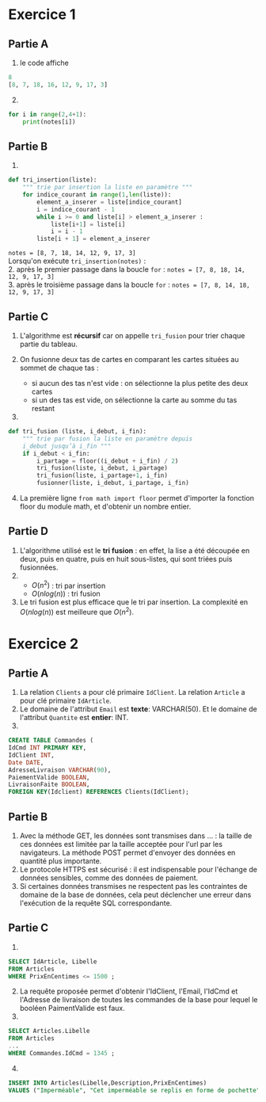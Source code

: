# Exercice 1
## Partie A

1. le code affiche
```python
8
[8, 7, 18, 16, 12, 9, 17, 3]
```

2.
```python
for i in range(2,4+1):
    print(notes[i])
```
## Partie B
1.
```python
def tri_insertion(liste):
    """ trie par insertion la liste en paramètre """
    for indice_courant in range(1,len(liste)):
        element_a_inserer = liste[indice_courant]
        i = indice_courant - 1
        while i >= 0 and liste[i] > element_a_inserer :
            liste[i+1] = liste[i]
            i = i - 1
        liste[i + 1] = element_a_inserer
```

`notes = [8, 7, 18, 14, 12, 9, 17, 3]`  
Lorsqu'on exécute `tri_insertion(notes)` :  
2. après le premier passage dans la boucle `for` : `notes = [7, 8, 18, 14, 12, 9, 17, 3]`  
3. après le troisième passage dans la boucle `for` : `notes = [7, 8, 14, 18, 12, 9, 17, 3]`  

## Partie C

1. L'algorithme est **récursif** car on appelle `tri_fusion` pour trier chaque partie du tableau.
2. On fusionne deux tas de cartes en comparant les cartes situées au sommet de chaque tas : 
    * si aucun des tas n'est vide : on sélectionne la plus petite des deux cartes
    * si un des tas est vide, on sélectionne la carte au somme du tas restant

3.
```python
def tri_fusion (liste, i_debut, i_fin):
    """ trie par fusion la liste en paramètre depuis
    i_debut jusqu’à i_fin """
    if i_debut < i_fin:
        i_partage = floor((i_debut + i_fin) / 2)
        tri_fusion(liste, i_debut, i_partage)
        tri_fusion(liste, i_partage+1, i_fin)
        fusionner(liste, i_debut, i_partage, i_fin)
```

4. La première ligne `from math import floor` permet d'importer la fonction floor du module math, et d'obtenir un nombre entier.

## Partie D
1. L'algorithme utilisé est le **tri fusion** : en effet, la lise a été découpée en deux, puis en quatre, puis en huit sous-listes, qui sont triées puis fusionnées.
2.  
    * $O(n^2)$ : tri par insertion
    * $O(n log(n))$ : tri fusion
3. Le tri fusion est plus efficace que le tri par insertion.  La complexité en  $O(n log(n))$ est meilleure que  $O(n^2)$.



# Exercice 2
## Partie A
1. La relation `Clients` a pour clé primaire `IdClient`. La relation `Article` a pour clé primaire `IdArticle`.
2. Le domaine de l'attribut `Email` est **texte**: VARCHAR(50). Et le domaine de l'attribut `Quantite` est **entier**: INT.
3.
```sql
CREATE TABLE Commandes (
IdCmd INT PRIMARY KEY,
IdClient INT,
Date DATE,
AdresseLivraison VARCHAR(90),
PaiementValide BOOLEAN,
LivraisonFaite BOOLEAN,
FOREIGN KEY(Idclient) REFERENCES Clients(IdClient);
```

## Partie B
1. Avec la méthode GET, les données sont transmises dans ... : la taille de ces données est limitée par la taille acceptée pour l'url par les navigateurs. La méthode POST permet d'envoyer des données en quantité plus importante. 
2. Le protocole HTTPS est sécurisé : il est indispensable pour l'échange de données sensibles, comme des données de paiement. 
3. Si certaines données transmises ne respectent pas les contraintes de domaine de la base de données, cela peut déclencher une erreur dans l'exécution de la requête SQL correspondante.

## Partie C
1.
```sql
SELECT IdArticle, Libelle 
FROM Articles
WHERE PrixEnCentimes <= 1500 ;
```
2. La requête proposée permet d'obtenir l'IdClient, l'Email, l'IdCmd et l'Adresse de livraison de toutes les commandes de la base pour lequel le booléen PaimentValide est faux.
3.
```sql
SELECT Articles.Libelle
FROM Articles
...
WHERE Commandes.IdCmd = 1345 ;
```


4.
```sql
INSERT INTO Articles(Libelle,Description,PrixEnCentimes)
VALUES ("Imperméable", "Cet imperméable se replis en forme de pochette", 999);
```
